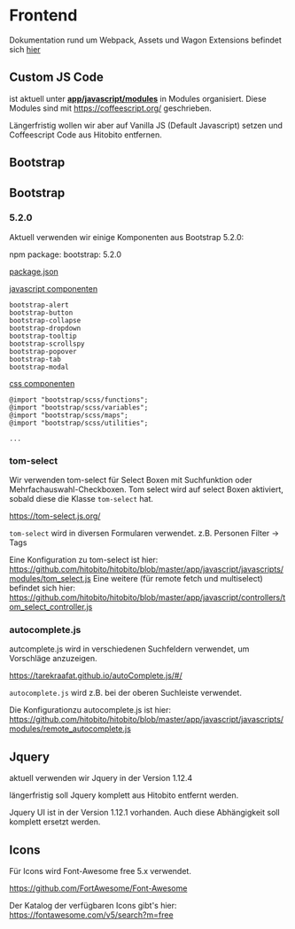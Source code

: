 # Frontend

Dokumentation rund um Webpack, Assets und Wagon Extensions befindet sich [hier](webpacker.md)

## Custom JS Code

ist aktuell unter **[app/javascript/modules](https://github.com/hitobito/hitobito/tree/master/app/javascript/javascripts/modules)** in Modules organisiert. Diese Modules sind mit https://coffeescript.org/ geschrieben.

Längerfristig wollen wir aber auf Vanilla JS (Default Javascript) setzen und Coffeescript Code aus Hitobito entfernen.

## Bootstrap

## Bootstrap

### 5.2.0

Aktuell verwenden wir einige Komponenten aus Bootstrap 5.2.0:

npm package: bootstrap: 5.2.0

[package.json](https://github.com/hitobito/hitobito/blob/master/package.json#L13)

[javascript componenten](https://github.com/hitobito/hitobito/blob/master/app/javascript/packs/application.js#L38)

```
bootstrap-alert
bootstrap-button
bootstrap-collapse
bootstrap-dropdown
bootstrap-tooltip
bootstrap-scrollspy
bootstrap-popover
bootstrap-tab
bootstrap-modal
```

[css componenten](https://github.com/hitobito/hitobito/blob/master/app/javascript/packs/application.scss.erb)

```
@import "bootstrap/scss/functions";
@import "bootstrap/scss/variables";
@import "bootstrap/scss/maps";
@import "bootstrap/scss/utilities";

...
```

### tom-select

Wir verwenden tom-select für Select Boxen mit Suchfunktion oder Mehrfachauswahl-Checkboxen. Tom select wird auf select Boxen aktiviert, sobald diese die Klasse `tom-select` hat.

https://tom-select.js.org/

`tom-select` wird in diversen Formularen verwendet. z.B. Personen Filter -> Tags

Eine Konfiguration zu tom-select ist hier: https://github.com/hitobito/hitobito/blob/master/app/javascript/javascripts/modules/tom_select.js
Eine weitere (für remote fetch und multiselect) befindet sich hier: https://github.com/hitobito/hitobito/blob/master/app/javascript/controllers/tom_select_controller.js

### autocomplete.js

autcomplete.js wird in verschiedenen Suchfeldern verwendet, um Vorschläge anzuzeigen.

https://tarekraafat.github.io/autoComplete.js/#/

`autocomplete.js` wird z.B. bei der oberen Suchleiste verwendet.

Die Konfigurationzu autocomplete.js ist hier: https://github.com/hitobito/hitobito/blob/master/app/javascript/javascripts/modules/remote_autocomplete.js

## Jquery

aktuell verwenden wir Jquery in der Version 1.12.4

längerfristig soll Jquery komplett aus Hitobito entfernt werden.

Jquery UI ist in der Version 1.12.1 vorhanden. Auch diese Abhängigkeit soll komplett ersetzt werden.

## Icons

Für Icons wird Font-Awesome free 5.x verwendet.

https://github.com/FortAwesome/Font-Awesome

Der Katalog der verfügbaren Icons gibt's hier: https://fontawesome.com/v5/search?m=free
